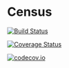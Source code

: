 # Census

[![Build Status](https://travis-ci.org/pazzo83/Census.jl.svg?branch=master)](https://travis-ci.org/pazzo83/Census.jl)

[![Coverage Status](https://coveralls.io/repos/pazzo83/Census.jl/badge.svg?branch=master&service=github)](https://coveralls.io/github/pazzo83/Census.jl?branch=master)

[![codecov.io](http://codecov.io/github/pazzo83/Census.jl/coverage.svg?branch=master)](http://codecov.io/github/pazzo83/Census.jl?branch=master)
